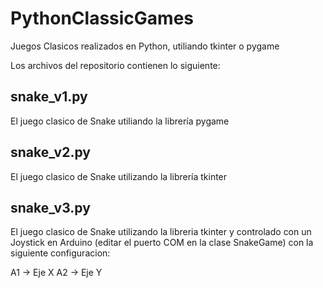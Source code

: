 # PythonClassicGames
Juegos Clasicos realizados en Python, utiliando tkinter o pygame

Los archivos del repositorio contienen lo siguiente:

## snake_v1.py
El juego clasico de Snake utiliando la librería pygame

## snake_v2.py
El juego clasico de Snake utilizando la librería tkinter

## snake_v3.py
El juego clasico de Snake utilizando la libreria tkinter y controlado con un Joystick en Arduino (editar el puerto COM en la clase SnakeGame) con la siguiente configuracion:

  A1 -> Eje X
  A2 -> Eje Y
